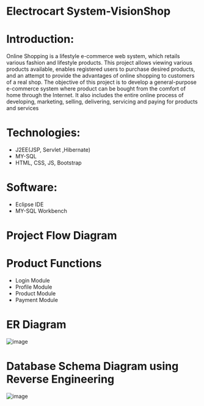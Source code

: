 # Electrocart System-VisionShop
# Introduction:
Online Shopping is a lifestyle e-commerce web system, which retails various fashion and lifestyle products. This project allows viewing various products available, enables registered users to purchase desired products, and an attempt to provide the advantages of online shopping to customers of a real shop. The objective of this project is to develop a general-purpose e-commerce system where product can be bought from the comfort of home through the Internet. It also includes the entire online process of developing, marketing, selling, delivering, servicing and paying for products and services
# Technologies:
* J2EE(JSP, Servlet ,Hibernate)
* MY-SQL
* HTML, CSS, JS, Bootstrap
# Software:
* Eclipse IDE
* MY-SQL Workbench
# Project Flow Diagram
# Product Functions
* Login Module
* Profile Module
* Product Module
* Payment Module
# ER Diagram
![image](https://user-images.githubusercontent.com/63967137/200526075-c53876a8-6451-4c95-8b10-a3c9fc4ad8e8.png)
# Database Schema Diagram using Reverse Engineering
![image](https://user-images.githubusercontent.com/63967137/200526328-783b747b-fa9a-46b3-8696-5d241bf7faa7.png)

